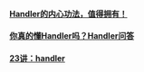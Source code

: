 #### [Handler的内心功法，值得拥有！](https://mp.weixin.qq.com/s?__biz=MzA5MzI3NjE2MA==&mid=2650253465&idx=1&sn=e2eaf4877df74098f0df7462a7abe0d2&chksm=886359f6bf14d0e0bf3a5e0deb471fc749f63bea898882d3d18666a5e9c4f1cd849083d2386b&scene=0&xtrack=1#rd)

#### [你真的懂Handler吗？Handler问答](https://juejin.cn/post/6844903624510799886)

#### [23讲：handler](https://github.com/Mut1/Android-BAT-Project/blob/main/Android%E8%BF%9B%E9%98%B6%E8%AF%BE%E7%A8%8B/23%E8%AE%B2%EF%BC%9Ahandler.md)

